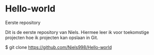 # Hello-world
Eerste repository

Dit is de eerste repository van Niels. Hiermee leer ik voor toekomstige projecten
hoe ik projecten kan opslaan in Git. 

$ git clone https://github.com/Niels998/Hello-world
